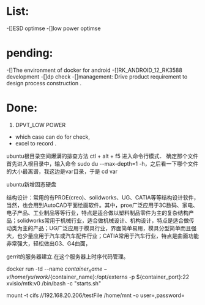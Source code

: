 # List:
-[]ESD optimse
-[]low power optimse

# pending:
-[]The environment of docker  for android
-[]RK_ANDROID_12_RK3588 development 
-[]dp check
-[]management: Drive product requirement to design process construction .

# Done:
1. DPVT_LOW POWER  
- which case can do for check,
- excel to record .


ubuntu根目录空间爆满的排查方法
ctl + alt + f5 进入命令行模式．
确定那个文件首先进入根目录中，输入命令
sudo du --max-depth=1 -h，之后看一下哪个文件的大小最离谱，我这边是var目录，于是 cd var


ubuntu新增固态硬盘


结构设计：常用的有PROE(creo)、solidworks、UG、CATIA等等结构设计软件，当然，也会用到AutoCAD平面绘画软件。其中，proe广泛应用于3C数码、家电、电子产品、工业制品等等行业，特点是适合做以塑料制品零件为主的复杂结构产品；solidworks常用于机械行业，适合做机械设计、机构设计，特点是适合做传动类为主的产品；UG广泛应用于模具行业，界面简单易用，模具分型简单而且强大，也少量应用于汽车或汽车配件行业；CATIA常用于汽车行业，特点是曲面功能非常强大，轻松做出G3、G4曲面，


gerrit的服务器建立.在这个服务器上时序代码管理。

docker run -td --name ${container_name} -v /home/yu/work/${container_name}:/opt/externs -p ${container_port}:22 xvisio/mtk:v0 /bin/bash -c "starts.sh"

mount -t cifs //192.168.20.206/testFile /home/mnt -o user=<user>,password=<user>